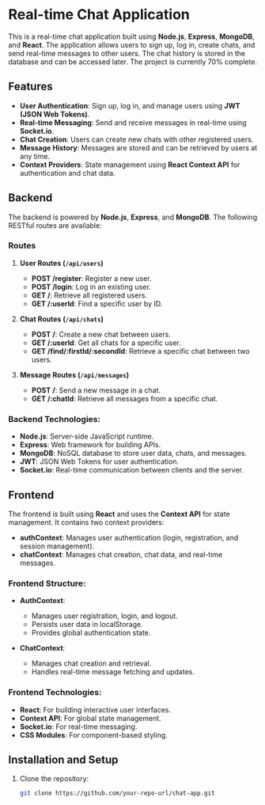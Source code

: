 # Real-time Chat Application

This is a real-time chat application built using **Node.js**, **Express**, **MongoDB**, and **React**. The application allows users to sign up, log in, create chats, and send real-time messages to other users. The chat history is stored in the database and can be accessed later. The project is currently 70% complete.

## Features

- **User Authentication**: Sign up, log in, and manage users using **JWT (JSON Web Tokens)**.
- **Real-time Messaging**: Send and receive messages in real-time using **Socket.io**.
- **Chat Creation**: Users can create new chats with other registered users.
- **Message History**: Messages are stored and can be retrieved by users at any time.
- **Context Providers**: State management using **React Context API** for authentication and chat data.

## Backend

The backend is powered by **Node.js**, **Express**, and **MongoDB**. The following RESTful routes are available:

### Routes

1. **User Routes (`/api/users`)**
   - **POST /register**: Register a new user.
   - **POST /login**: Log in an existing user.
   - **GET /**: Retrieve all registered users.
   - **GET /:userId**: Find a specific user by ID.

2. **Chat Routes (`/api/chats`)**
   - **POST /**: Create a new chat between users.
   - **GET /:userId**: Get all chats for a specific user.
   - **GET /find/:firstId/:secondId**: Retrieve a specific chat between two users.

3. **Message Routes (`/api/messages`)**
   - **POST /**: Send a new message in a chat.
   - **GET /:chatId**: Retrieve all messages from a specific chat.

### Backend Technologies:
- **Node.js**: Server-side JavaScript runtime.
- **Express**: Web framework for building APIs.
- **MongoDB**: NoSQL database to store user data, chats, and messages.
- **JWT**: JSON Web Tokens for user authentication.
- **Socket.io**: Real-time communication between clients and the server.

## Frontend

The frontend is built using **React** and uses the **Context API** for state management. It contains two context providers:

- **authContext**: Manages user authentication (login, registration, and session management).
- **chatContext**: Manages chat creation, chat data, and real-time messages.

### Frontend Structure:

- **AuthContext**:
  - Manages user registration, login, and logout.
  - Persists user data in localStorage.
  - Provides global authentication state.

- **ChatContext**:
  - Manages chat creation and retrieval.
  - Handles real-time message fetching and updates.

### Frontend Technologies:
- **React**: For building interactive user interfaces.
- **Context API**: For global state management.
- **Socket.io**: For real-time messaging.
- **CSS Modules**: For component-based styling.

## Installation and Setup

1. Clone the repository:
   ```bash
   git clone https://github.com/your-repo-url/chat-app.git
